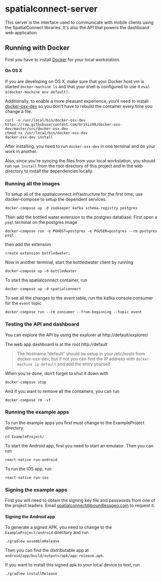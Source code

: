 # spatialconnect-server

This server is the interface used to communicate with mobile clients
using the SpatialConnect libraries.  It's also the API that powers the
dashboard web application.


## Running with Docker

First you have to install [Docker](https://docs.docker.com/engine/installation/) for your local workstation.

#### On OS X

If you are developing on OS X, make sure that your Docker host vm is started `docker-machine ls` and that your shell is configured to use it `eval $(docker-machine env default)`.

Additionally, to enable a more pleasant experience, you'll need to install [docker-osx-dev](https://github.com/brikis98/docker-osx-dev) so you don't have to rebuild the container every time you change a file.

```
curl -o /usr/local/bin/docker-osx-dev https://raw.githubusercontent.com/brikis98/docker-osx-dev/master/src/docker-osx-dev
chmod +x /usr/local/bin/docker-osx-dev
docker-osx-dev install
```

After installing, you need to run `docker-osx-dev` in one terminal and do your work in another.

Also, since you're syncing the files from your local workstation, you should run `npm install` from the root directory of this project and in the web directory to install the dependencies locally.


### Running all the images

To setup all of the spatialconnect infrastructure for the first time, use docker-compose to
setup the dependent services.

```
docker-compose up -d zookeeper kafka schema-registry postgres
```

Then add the bottled water extension to the postgres database.  First
open a `psql` terminal on the postgres image

```
docker-compose run -e PGHOST=postgres -e PGUSER=postgres --rm postgres psql
```

then add the extension

```
create extension bottledwater;
```

Now in another terminal, start the bottledwater client by running

```
docker-compose up -d bottledwater
```


To start the spatialconnect container, run

```
docker-compose up -d spatialconnect
```

To see all the changes to the event table, run the kafka console consumer for the `event` topic

```
docker-compose run --rm consumer --from-beginning --topic event
```

### Testing the API and dashboard

You can explore the API by using the explorer at http://default/explorer/

The web app dashboard is at the root http://default

> The hostname "default" should be setup in your /etc/hosts from docker-osx-dev,
> but if not you can find the IP address with `docker-machine ip default` and
> add the entry yourself


When you're done, don't forget to shut it down with

```
docker-compose stop
```

And if you want to remove all the containers, you can run

```
docker-compose rm -vf
```


### Running the example apps
To run the example apps you first must change to the ExampleProject
directory

```
cd ExampleProject/
```

To start the Android app, first you need to start an emulator.  Then you
can run

```
react-native run-android
```

To run the iOS app, run

```
react-native run-ios
```

### Signing the example apps

First you will need to obtain the signing key file and passwords from one of the project
leaders.  Email spatialconnect@boundlessgeo.com to request it.

#### Signing the Android app

To generate a signed APK, you need to change to the
`ExampleProject/android` directory and run

```
./gradlew assembleRelease
```

Then you can find the distributable app at
`android/app/build/outputs/apk/app-release.apk`.

If you want to install this signed apk to your local device to test, run

```
./gradlew installRelease
```
